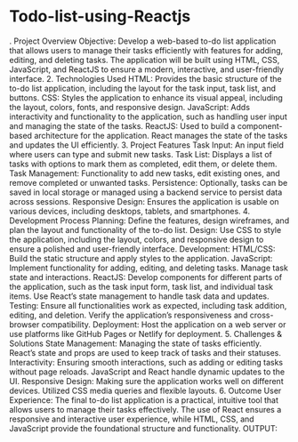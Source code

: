 # Todo-list-using-Reactjs
. Project Overview
Objective: Develop a web-based to-do list application that allows users to manage their tasks efficiently with features for adding, editing, and deleting tasks. The application will be built using HTML, CSS, JavaScript, and ReactJS to ensure a modern, interactive, and user-friendly interface.
2. Technologies Used
HTML: Provides the basic structure of the to-do list application, including the layout for the task input, task list, and buttons.
CSS: Styles the application to enhance its visual appeal, including the layout, colors, fonts, and responsive design.
JavaScript: Adds interactivity and functionality to the application, such as handling user input and managing the state of the tasks.
ReactJS: Used to build a component-based architecture for the application. React manages the state of the tasks and updates the UI efficiently.
3. Project Features
Task Input: An input field where users can type and submit new tasks.
Task List: Displays a list of tasks with options to mark them as completed, edit them, or delete them.
Task Management: Functionality to add new tasks, edit existing ones, and remove completed or unwanted tasks.
Persistence: Optionally, tasks can be saved in local storage or managed using a backend service to persist data across sessions.
Responsive Design: Ensures the application is usable on various devices, including desktops, tablets, and smartphones.
4. Development Process
Planning: Define the features, design wireframes, and plan the layout and functionality of the to-do list.
Design: Use CSS to style the application, including the layout, colors, and responsive design to ensure a polished and user-friendly interface.
Development:
HTML/CSS: Build the static structure and apply styles to the application.
JavaScript: Implement functionality for adding, editing, and deleting tasks. Manage task state and interactions.
ReactJS: Develop components for different parts of the application, such as the task input form, task list, and individual task items. Use React’s state management to handle task data and updates.
Testing: Ensure all functionalities work as expected, including task addition, editing, and deletion. Verify the application’s responsiveness and cross-browser compatibility.
Deployment: Host the application on a web server or use platforms like GitHub Pages or Netlify for deployment.
5. Challenges & Solutions
State Management: Managing the state of tasks efficiently. React’s state and props are used to keep track of tasks and their statuses.
Interactivity: Ensuring smooth interactions, such as adding or editing tasks without page reloads. JavaScript and React handle dynamic updates to the UI.
Responsive Design: Making sure the application works well on different devices. Utilized CSS media queries and flexible layouts.
6. Outcome
User Experience: The final to-do list application is a practical, intuitive tool that allows users to manage their tasks effectively. The use of React ensures a responsive and interactive user experience, while HTML, CSS, and JavaScript provide the foundational structure and functionality.
OUTPUT:

